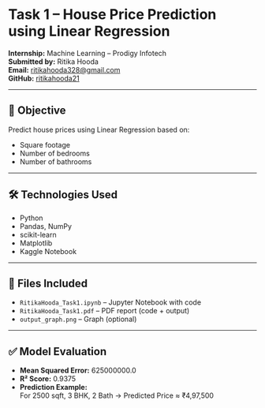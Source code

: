# Task 1 – House Price Prediction using Linear Regression

**Internship:** Machine Learning – Prodigy Infotech  
**Submitted by:** Ritika Hooda  
**Email:** ritikahooda328@gmail.com  
**GitHub:** [ritikahooda21](https://github.com/ritikahooda21)

---

## 📌 Objective
Predict house prices using Linear Regression based on:
- Square footage
- Number of bedrooms
- Number of bathrooms

---

## 🛠️ Technologies Used
- Python  
- Pandas, NumPy  
- scikit-learn  
- Matplotlib  
- Kaggle Notebook

---

## 📁 Files Included
- `RitikaHooda_Task1.ipynb` – Jupyter Notebook with code  
- `RitikaHooda_Task1.pdf` – PDF report (code + output)  
- `output_graph.png` – Graph (optional)

---

## ✅ Model Evaluation
- **Mean Squared Error:** 625000000.0  
- **R² Score:** 0.9375  
- **Prediction Example:**  
  For 2500 sqft, 3 BHK, 2 Bath → Predicted Price ≈ ₹4,97,500


